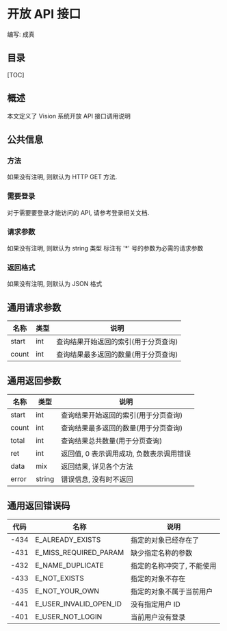 # 开放 API 接口

编写: 成真

## 目录

[TOC]

## 概述

本文定义了 Vision 系统开放 API 接口调用说明

## 公共信息

### 方法

如果没有注明, 则默认为 HTTP GET 方法.

### 需要登录

对于需要要登录才能访问的 API, 请参考登录相关文档.

### 请求参数

如果没有注明, 则默认为 string 类型
标注有 '*' 号的参数为必需的请求参数

### 返回格式

如果没有注明, 则默认为 JSON 格式

## 通用请求参数

| 名称          | 类型      | 说明
| ---           | ---       | ---
| start         | int       | 查询结果开始返回的索引(用于分页查询)
| count         | int       | 查询结果最多返回的数量(用于分页查询)

## 通用返回参数

| 名称          | 类型      | 说明
| ---           | ---       | ---
| start         | int       | 查询结果开始返回的索引(用于分页查询)
| count         | int       | 查询结果最多返回的数量(用于分页查询)
| total         | int       | 查询结果总共数量(用于分页查询)
| ret           | int       | 返回值, 0 表示调用成功, 负数表示调用错误
| data          | mix       | 返回结果, 详见各个方法
| error         | string    | 错误信息, 没有时不返回

## 通用返回错误码

| 代码  | 名称                      | 说明
| ---   | ---                       | ---
| -434  | E_ALREADY_EXISTS          | 指定的对象已经存在了
| -431  | E_MISS_REQUIRED_PARAM     | 缺少指定名称的参数
| -432  | E_NAME_DUPLICATE          | 指定的名称冲突了, 不能使用
| -433  | E_NOT_EXISTS              | 指定的对象不存在
| -435  | E_NOT_YOUR_OWN            | 指定的对象不属于当前用户
| -441  | E_USER_INVALID_OPEN_ID    | 没有指定用户 ID
| -401  | E_USER_NOT_LOGIN          | 当前用户没有登录

